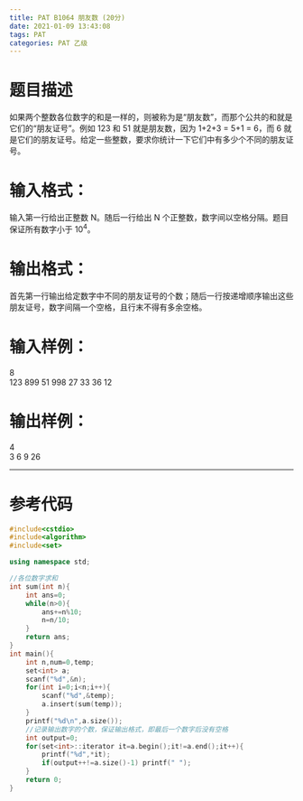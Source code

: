 ```yaml
---
title: PAT B1064 朋友数 (20分)
date: 2021-01-09 13:43:08
tags: PAT
categories: PAT 乙级
---
```

# 题目描述
如果两个整数各位数字的和是一样的，则被称为是“朋友数”，而那个公共的和就是它们的“朋友证号”。例如 123 和 51 就是朋友数，因为 1+2+3 = 5+1 = 6，而 6 就是它们的朋友证号。给定一些整数，要求你统计一下它们中有多少个不同的朋友证号。
# 输入格式：
输入第一行给出正整数 N。随后一行给出 N 个正整数，数字间以空格分隔。题目保证所有数字小于 10<sup>4</sup>。
# 输出格式：
首先第一行输出给定数字中不同的朋友证号的个数；随后一行按递增顺序输出这些朋友证号，数字间隔一个空格，且行末不得有多余空格。
# 输入样例：
8<br>
123 899 51 998 27 33 36 12
# 输出样例：
4<br>
3 6 9 26
<hr>

# 参考代码
```c++
#include<cstdio>
#include<algorithm>
#include<set>

using namespace std;

//各位数字求和 
int sum(int n){
	int ans=0;
	while(n>0){
		ans+=n%10;
		n=n/10;
	}
	return ans;
}
int main(){
	int n,num=0,temp;
	set<int> a;
	scanf("%d",&n);
	for(int i=0;i<n;i++){
		scanf("%d",&temp);
		a.insert(sum(temp));
	}
	printf("%d\n",a.size());
	//记录输出数字的个数，保证输出格式，即最后一个数字后没有空格 
	int output=0;
	for(set<int>::iterator it=a.begin();it!=a.end();it++){
		printf("%d",*it);
		if(output++!=a.size()-1) printf(" ");
	}
	return 0;
} 
```
